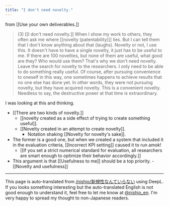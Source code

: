 ```yaml
---
title: "I don't need novelty."
---
```


from  [[Use your own deliverables.]]
> (3) [[I don't need novelty.]]
>  When I show my work to others, they often ask me where [[novelty (patentability)]] lies. But I can tell them that I don't know anything about that (laughs).
>  Novelty or not, I use this. It doesn't have to have a single novelty, it just has to be useful to me.
>  If there are 100 novelties, but none of them are useful, what good are they? Who would use them? That's why we don't need novelty.
>  Leave the search for novelty to the researchers. I only need to be able to do something really useful.
>  Of course, after pursuing convenience to oneself in this way, one sometimes happens to achieve results that no one else has done yet.
>  In other words, they were not pursuing novelty, but they have acquired novelty. This is a convenient novelty.
>  Needless to say, the destructive power at that time is extraordinary.

I was looking at this and thinking.
- [[There are two kinds of novelty.]]
    - [[novelty created as a side effect of trying to create something useful]].
    - [[Novelty created in an attempt to create novelty]].
        - Notation shaking [[Novelty for novelty's sake]].
- The former is a good one, but when we created a system that included it in the evaluation criteria, [[Incorrect KPI setting]] caused it to run amok!
    - [[If you set a strict numerical standard for evaluation, all researchers are smart enough to optimize their behavior accordingly.]]
- This argument is that [[Usefulness to me]] should be a top priority.
        - [[Novelty and usefulness]]

---
This page is auto-translated from [/nishio/新規性なんていらない](https://scrapbox.io/nishio/新規性なんていらない) using DeepL. If you looks something interesting but the auto-translated English is not good enough to understand it, feel free to let me know at [@nishio_en](https://twitter.com/nishio_en). I'm very happy to spread my thought to non-Japanese readers.